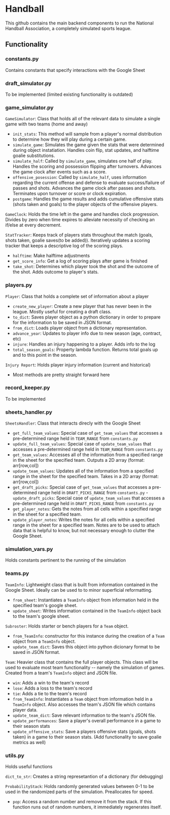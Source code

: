 # Handball
This github contains the main backend components to run the National Handball Association, a completely simulated sports league. 

## Functionality

### constants.py
Contains constants that specify interactions with the Google Sheet

### draft_simulator.py
To be implemented (limited existing functionality is outdated)

### game_simulator.py
`GameSimulator`: Class that holds all of the relevant data to simulate a single game with two teams (home and away)
- `init_stats`: This method will sample from a player's normal distribution to determine how they will play during a certain game.
- `simulate_game`: Simulates the game given the stats that were determined during object instatiation. Handles coin flip, stat updates, and halftime goalie substitutions.
- `simulate_half`: Called by `simulate_game`, simulates one half of play. Handles the scoring and possession flipping after turnovers. Advances the game clock after events such as a score.
- `offensive_posession`: Called by `simulate_half`, uses information regarding the current offense and defense to evaluate success/failure of passes and shots. Advances the game clock after passes and shots. Terminates upon turnover or score or clock expiration.
- `postgame`: Handles the game results and adds cumulative offensive stats (shots taken and goals) to the player objects of the offensive players.

`GameClock`: Holds the time left in the game and handles clock progression. Divides by zero when time expires to alleviate necessity of checking an if/else at every decrement.

`StatTracker`: Keeps track of players stats throughout the match (goals, shots taken, goalie saves(to be added)). Iteratively updates a scoring tracker that keeps a descriptive log of the scoring plays.
- `halftime`: Make halftime adjustments
- `get_score_info`: Get a log of scoring plays after game is finished
- `take_shot`: Determines which player took the shot and the outcome of the shot. Adds outcome to player's stats.

### players.py
`Player`: Class that holds a complete set of information about a player
- `create_new_player`: Create a new player that has never been in the league. Mostly useful for creating a draft class.
- `to_dict`: Saves player object as a python dictionary in order to prepare for the information to be saved in JSON format.
- `from_dict`: Loads player object from a dictionary representation.
- `advance_year`: Updates to player info due to new season (age, contract, etc)
- `injure`: Handles an injury happening to a player. Adds info to the log
- `total_season_goals`: Property lambda function. Returns total goals up and to this point in the season.

`Injury Report`: Holds player injury information (current and historical)
- Most methods are pretty straight forward here

### record_keeper.py
To be implemented

### sheets_handler.py
`SheetsHandler`: Class that interacts direcly with the Google Sheet
- `get_full_team_values`: Special case of `get_team_values` that accesses a pre-determined range held in `TEAM_RANGE` from `constants.py`
- `update_full_team_values`: Special case of `update_team_values` that accesses a pre-determined range held in `TEAM_RANGE` from `constants.py`
- `get_team_values`: Accesses all of the information from a specified range in the sheet for the specified team. Outputs a 2D array (format: arr[row,col])
- `update_team_values`: Updates all of the information from a specified range in the sheet for the specified team. Takes in a 2D array (format: arr[row,col])
- `get_draft_picks`: Special case of `get_team_values` that accesses a pre-determined range held in `DRAFT_PICKS_RANGE` from `constants.py`
-`update_draft_picks`: Special case of `update_team_values` that accesses a pre-determined range held in `DRAFT_PICKS_RANGE` from `constants.py`
- `get_player_notes`: Gets the notes from all cells within a specified range in the sheet for a specified team.
- `update_player_notes`: Writes the notes for all cells within a specified range in the sheet for a specified team. Notes are to be used to attach data that is helpful to know, but not necessary enough to clutter the Google Sheet.

### simulation_vars.py
Holds constants pertinent to the running of the simulation


### teams.py
`TeamInfo`: Lightweight class that is built from information contained in the Google Sheet. Ideally can be used to to minor superficial reformatting.
- `from_sheet`: Instantiates a `TeamInfo` object from information held in the specified team's google sheet.
- `update_sheet`: Writes information contained in the `TeamInfo` object back to the team's google sheet.

`Subroster`: Holds starter or bench players for a `Team` object.
- `from_TeamInfo`: constructor for this instance during the creation of a `Team` object from a `TeamInfo` object.
- `update_team_dict`: Saves this object into python dicionary format to be saved in JSON format.

`Team`: Heavier class that contains the full player objects. This class will be used to evaluate most team functionality -- namely the simulation of games. Created from a team's `TeamInfo` object and JSON file.
- `win`: Adds a win to the team's record
- `lose`: Adds a loss to the team's record
- `tie`: Adds a tie to the team's record
- `from_TeamInfo`: Instantiates a `Team` object from information held in a `TeamInfo` object. Also accesses the team's JSON file which contains player data.
- `update_team_dict`: Save relevant information to the team's JSON file.
- `update_performances`: Save a player's overall performance in a game to their season stats
- `update_offensive_stats`: Save a players offensive stats (goals, shots taken) in a game to their season stats. (Add functionality to save goalie metrics as well)


### utils.py
Holds useful functions

`dict_to_str`: Creates a string represetantion of a dictionary (for debugging)

`ProbabilityStack`: Holds randomly generated values between 0-1 to be used in the randomized parts of the simulation. Preallocates for speed.
- `pop`: Access a random number and remove it from the stack. If this function runs out of random numbers, it immediately regenerates itself.
